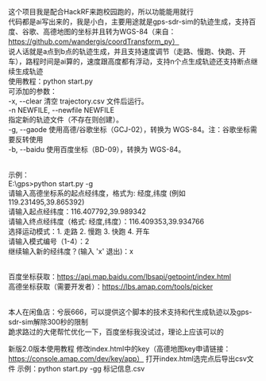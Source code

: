 这个项目我是配合HackRF来跑校园跑的，所以功能能用就行<br>
代码都是ai写出来的，我是小白，主要用途就是gps-sdr-sim的轨迹生成，支持百度、谷歌、高德地图的坐标并且转为WGS-84（来自：https://github.com/wandergis/coordTransform_py）<br>
说人话就是a点到b点的轨迹生成，并且支持速度调节（走路、慢跑、快跑、开车），路程时间是ai算的，速度跟高度都有浮动，支持n个点生成轨迹还支持断点继续生成轨迹<br>
使用教程：python start.py<br>
可添加的参数：<br>
  -x, --clear           清空 trajectory.csv 文件后运行。<br>
  -n NEWFILE, --newfile NEWFILE<br>
                        指定新的轨迹文件（不存在则创建）。<br>
  -g, --gaode           使用高德/谷歌坐标（GCJ-02），转换为 WGS-84。注：谷歌坐标需要反转使用<br>
  -b, --baidu           使用百度坐标（BD-09），转换为 WGS-84。<br><br>

  示例：<br>
  E:\gps>python start.py -g<br>
  请输入高德坐标系的起点经纬度，格式为: 经度,纬度 (例如 119.231495,39.865392)<br>
  请输入起点经纬度：116.407792,39.989342<br>
  请输入终点经纬度（格式: 经度,纬度）：116.409353,39.934766<br>
  选择运动模式：1. 走路 2. 慢跑 3. 快跑 4. 开车<br>
  请输入模式编号（1-4）：2<br>
  继续输入新的经纬度？(输入 'x' 退出)：x<br><br>

百度坐标获取：https://api.map.baidu.com/lbsapi/getpoint/index.html<br>
高德坐标获取（需要开发者）：https://lbs.amap.com/tools/picker<br><br>

本人在闲鱼店：兮辰666，可以提供这个脚本的技术支持和代生成轨迹以及gps-sdr-sim解除300秒的限制<br>
跪求路过的大佬帮忙优化一下，百度坐标我没试过，理论上应该可以的<br>


新版2.0版本使用教程
修改index.html中的key（高德地图key申请链接：https://console.amap.com/dev/key/app）
打开index.html选完点后导出csv文件
示例：python start.py -gg 标记信息.csv
